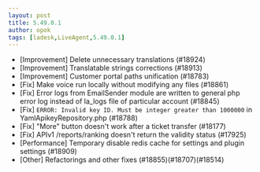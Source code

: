 ```yaml
---
layout: post
title: 5.49.0.1
author: opok
tags: [ladesk,LiveAgent,5.49.0.1]
---
```

- [Improvement] Delete unnecessary translations (#18924)
- [Improvement] Translatable strings corrections (#18913)
- [Improvement] Customer portal paths unification (#18783)
- [Fix] Make voice run locally without modifying any files (#18861)
- [Fix] Error logs from EmailSender module are written to general php error log instead of la_logs file of particular account (#18845)
- [Fix] `ERROR: Invalid key ID. Must be integer greater than 1000000` in YamlApikeyRepository.php (#18788)
- [Fix] "More" button doesn't work after a ticket transfer (#18177)
- [Fix] APIv1 /reports/ranking doesn't return the validity status (#17925)
- [Performance] Temporary disable redis cache for settings and plugin settings (#18909)
- [Other] Refactorings and other fixes (#18855)(#18707)(#18514)

